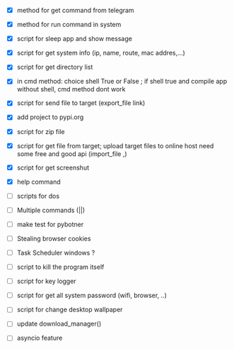 
- [x] method for get command from telegram
- [x] method for run command in system
- [x] script for sleep app and show message
- [x] script for get system info (ip, name, route, mac addres,...)
- [x] script for get directory list 
- [x] in cmd method: choice shell True or False ; if shell true and compile app without shell, cmd method dont work
- [x] script for send file to target (export_file link)
- [x] add project to pypi.org
- [x] script for zip file
- [x] script for get file from target; upload target files to online host need some free and good api (import_file ,<route>) 
- [x] script for get screenshut
- [x] help command
- [ ] scripts for dos
- [ ] Multiple commands (||)
- [ ] make test for pybotner
- [ ] Stealing browser cookies
- [ ] Task Scheduler windows ?
- [ ] script to kill the program itself 
- [ ] script for key logger
- [ ] script for get all system password (wifi, browser, ..)
- [ ] script for change desktop wallpaper
- [ ] update download_manager()
- [ ] asyncio feature


